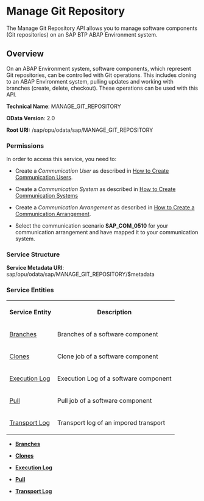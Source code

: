 <!-- loio0882b7f82736431d8b145913af17b532 -->

# Manage Git Repository

The Manage Git Repository API allows you to manage software components \(Git repositories\) on an SAP BTP ABAP Environment system.



<a name="loio0882b7f82736431d8b145913af17b532__section_nn5_vg4_bpb"/>

## Overview

On an ABAP Environment system, software components, which represent Git repositories, can be controlled with Git operations. This includes cloning to an ABAP Environment system, pulling updates and working with branches \(create, delete, checkout\). These operations can be used with this API.

**Technical Name**: MANAGE\_GIT\_REPOSITORY

**OData Version**: 2.0

**Root URI:** /sap/opu/odata/sap/MANAGE\_GIT\_REPOSITORY





### Permissions

In order to access this service, you need to:

-   Create a *Communication User* as described in [How to Create Communication Users](../50-administration-and-ops/How_to_Create_Communication_Users_0377ade.md).

-   Create a *Communication System* as described in [How to Create Communication Systems](../50-administration-and-ops/How_to_Create_Communication_Systems_c2234ac.md)
-   Create a *Communication Arrangement* as described in [How to Create a Communication Arrangement](../50-administration-and-ops/How_to_Create_a_Communication_Arrangement_a0771f6.md).

-   Select the communication scenario **SAP\_COM\_0510** for your communication arrangement and have mapped it to your communication system.



### Service Structure

**Service Metadata URI**: sap/opu/odata/sap/MANAGE\_GIT\_REPOSITORY/$metadata



### Service Entities

<a name="loio0882b7f82736431d8b145913af17b532__table_dqx_vkx_cpb"/>


<table>
<tr>
<th>

Service Entity



</th>
<th>

Description



</th>
</tr>
<tr>
<td>

[Branches](Branches_bbaf3c1.md)



</td>
<td>

Branches of a software component



</td>
</tr>
<tr>
<td>

[Clones](Clones_9cfbb42.md)



</td>
<td>

Clone job of a software component



</td>
</tr>
<tr>
<td>

[Execution Log](Execution_Log_3c1ec56.md)



</td>
<td>

Execution Log of a software component



</td>
</tr>
<tr>
<td>

[Pull](Pull_3198c2a.md)



</td>
<td>

Pull job of a software component



</td>
</tr>
<tr>
<td>

[Transport Log](Transport_Log_ed88be1.md)



</td>
<td>

Transport log of an impored transport



</td>
</tr>
</table>

-   **[Branches](Branches_bbaf3c1.md "")**  

-   **[Clones](Clones_9cfbb42.md "")**  

-   **[Execution Log](Execution_Log_3c1ec56.md "")**  

-   **[Pull](Pull_3198c2a.md "")**  

-   **[Transport Log](Transport_Log_ed88be1.md "")**  


